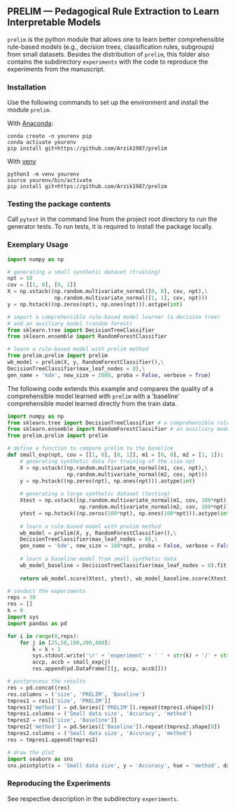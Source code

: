 ## PRELIM &mdash; **P**edagogical **R**ule **E**xtraction to **L**earn **I**nterpretable **M**odels

`prelim` is the python module that allows one to learn better comprehensible rule-based models (e.g., decision trees, classification rules, subgroups) from small datasets. Besides the distribution of `prelim`, this folder also contains the subdirectory `experiments` with the code to reproduce the experiments from the manuscript.

### Installation

Use the following commands to set up the environment and install the module `prelim`.

With [Anaconda](https://www.anaconda.com/products/distribution):
```
conda create -n yourenv pip
conda activate yourenv
pip install git+https://github.com/Arzik1987/prelim
```

With [venv](https://packaging.python.org/en/latest/guides/installing-using-pip-and-virtual-environments/)
```
python3 -m venv yourenv
source yourenv/bin/activate
pip install git+https://github.com/Arzik1987/prelim
```

### Testing the package contents
Call <code>pytest</code> in the command line from the project root directory to run the generator tests. 
To run tests, it is required to install the package locally.

### Exemplary Usage

```python
import numpy as np

# generating a small synthetic dataset (training)
npt = 50
cov = [[1, 0], [0, 1]]
X = np.vstack((np.random.multivariate_normal([0, 0], cov, npt),\
               np.random.multivariate_normal([1, 1], cov, npt)))
y = np.hstack((np.zeros(npt), np.ones(npt))).astype(int)

# import a comprehensible rule-based model learner (a decision tree)
# and an auxiliary model (random forest)
from sklearn.tree import DecisionTreeClassifier
from sklearn.ensemble import RandomForestClassifier

# learn a rule-based model with prelim method
from prelim.prelim import prelim
wb_model = prelim(X, y, RandomForestClassifier(),\
DecisionTreeClassifier(max_leaf_nodes = 8),\
gen_name = 'kde', new_size = 2000, proba = False, verbose = True)
```

The following code extends this example and compares the quality of a comprehensible model learned with `prelim` with a 'baseline' comprehensible model learned directly from the train data.

```python
import numpy as np
from sklearn.tree import DecisionTreeClassifier # a comprehensible rule-based model learner
from sklearn.ensemble import RandomForestClassifier # an auxiliary model
from prelim.prelim import prelim

# define a function to compare prelim to the baseline
def small_exp(npt, cov = [[1, 0], [0, 1]], m1 = [0, 0], m2 = [1, 1]):
    # generating synthetic data for training of the size npt
    X = np.vstack((np.random.multivariate_normal(m1, cov, npt),\
                   np.random.multivariate_normal(m2, cov, npt)))
    y = np.hstack((np.zeros(npt), np.ones(npt))).astype(int)
    
    # generating a large synthetic dataset (testing)
    Xtest = np.vstack((np.random.multivariate_normal(m1, cov, 100*npt),\
                       np.random.multivariate_normal(m2, cov, 100*npt)))
    ytest = np.hstack((np.zeros(100*npt), np.ones(100*npt))).astype(int)
    
    # learn a rule-based model with prelim method
    wb_model = prelim(X, y, RandomForestClassifier(),\
    DecisionTreeClassifier(max_leaf_nodes = 8),\
    gen_name = 'kde', new_size = 100*npt, proba = False, verbose = False)
    
    # learn a baseline model from small synthetic data
    wb_model_baseline = DecisionTreeClassifier(max_leaf_nodes = 8).fit(X, y)
    
    return wb_model.score(Xtest, ytest), wb_model_baseline.score(Xtest, ytest)

# conduct the experiments
reps = 30
res = []
k = 0
import sys
import pandas as pd

for i in range(0,reps):
    for j in [25,50,100,200,400]:
        k = k + 1
        sys.stdout.write('\r' + 'experiment' + ' ' + str(k) + '/' + str(reps*5))
        accp, accb = small_exp(j)
        res.append(pd.DataFrame([[j, accp, accb]]))

# postprocess the results
res = pd.concat(res)
res.columns = ('size', 'PRELIM', 'Baseline')
tmpres1 = res[['size', 'PRELIM']]
tmpres1['method'] = pd.Series(['PRELIM']).repeat(tmpres1.shape[0])
tmpres1.columns = ('Small data size', 'Accuracy', 'method')
tmpres2 = res[['size', 'Baseline']]
tmpres2['method'] = pd.Series(['Baseline']).repeat(tmpres2.shape[0])
tmpres2.columns = ('Small data size', 'Accuracy', 'method')
res = tmpres1.append(tmpres2)

# draw the plot
import seaborn as sns
sns.pointplot(x = 'Small data size', y = 'Accuracy', hue = 'method', data = res)
```


### Reproducing the Experiments
See respective description in the subdirectory `experiments`.
